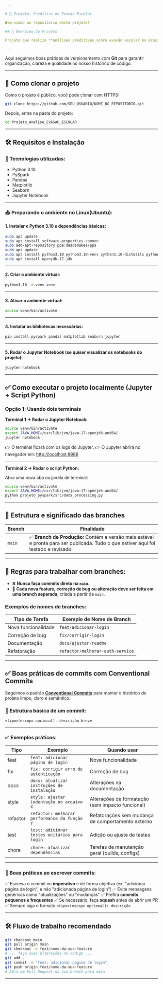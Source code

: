 ```yaml
---

# 📌 Projeto: Preditivo de Evasão Escolar

Bem-vindo ao repositório deste projeto!

## 🧠 Overview do Projeto

Projeto que realiza **análises preditivas sobre evasão escolar no Brasil**, com o objetivo de **reduzir os casos de evasão**, analisando dados e prevendo situações de risco.

---
```


Aqui seguimos boas práticas de versionamento com **Git** para garantir organização, clareza e qualidade no nosso histórico de código.

---

## 🚀 Como clonar o projeto

Como o projeto é público, você pode clonar com HTTPS:

```bash
git clone https://github.com/SEU_USUARIO/NOME_DO_REPOSITORIO.git
```

Depois, entre na pasta do projeto:

```bash
cd Projeto_Analise_EVASAO_ESCOLAR
```

---

## 🛠️ Requisitos e Instalação

### 📌 Tecnologias utilizadas:

* Python 3.10
* PySpark
* Pandas
* Matplotlib
* Seaborn
* Jupyter Notebook

---

### 📥 Preparando o ambiente no Linux(Ubuntu):

#### 1. Instalar o Python 3.10 e dependências básicas:

```bash
sudo apt update
sudo apt install software-properties-common
sudo add-apt-repository ppa:deadsnakes/ppa
sudo apt update
sudo apt install python3.10 python3.10-venv python3.10-distutils python3-pip
sudo apt install openjdk-17-jdk
```

---

#### 2. Criar o ambiente virtual:

```bash
python3.10 -m venv venv
```

---

#### 3. Ativar o ambiente virtual:

```bash
source venv/bin/activate
```

---

#### 4. Instalar as bibliotecas necessárias:

```bash
pip install pyspark pandas matplotlib seaborn jupyter
```

---

#### 5. Rodar o Jupyter Notebook (se quiser visualizar os notebooks do projeto):

```bash
jupyter notebook
```

---

## ✅ Como executar o projeto localmente (Jupyter + Script Python)

### Opção 1: Usando dois terminais

**Terminal 1 → Rodar o Jupyter Notebook:**

```bash
source venv/bin/activate
export JAVA_HOME=/usr/lib/jvm/java-17-openjdk-amd64/
jupyter notebook
```

👉 O terminal ficará com os logs do Jupyter.
👉 O Jupyter abrirá no navegador em: [http://localhost:8888](http://localhost:8888)

---

**Terminal 2 → Rodar o script Python:**

Abra uma nova aba ou janela de terminal:

```bash
source venv/bin/activate
export JAVA_HOME=/usr/lib/jvm/java-17-openjdk-amd64/
python projeto_pyspark/src/data_processing.py
```

---

## 🌳 Estrutura e significado das branches

| Branch | Finalidade                                                                                                                          |
| ------ | ----------------------------------------------------------------------------------------------------------------------------------- |
| `main` | ✅ **Branch de Produção:** Contém a versão mais estável e pronta para ser publicada. Tudo o que estiver aqui foi testado e revisado. |

---

## 📌 Regras para trabalhar com branches:

* ❌ **Nunca faça commits direto na `main`.**
* 🌱 **Cada nova feature, correção de bug ou alteração deve ser feita em uma branch separada**, criada a partir da `main`.

### Exemplos de nomes de branches:

| Tipo de Tarefa      | Exemplo de Nome de Branch        |
| ------------------- | -------------------------------- |
| Nova funcionalidade | `feat/adicionar-login`           |
| Correção de bug     | `fix/corrigir-login`             |
| Documentação        | `docs/ajustar-readme`            |
| Refatoração         | `refactor/melhorar-auth-service` |

---

## ✅ Boas práticas de commits com Conventional Commits

Seguimos o padrão **[Conventional Commits](https://www.conventionalcommits.org/)** para manter o histórico do projeto limpo, claro e semântico.

### 🎯 Estrutura básica de um commit:

```
<tipo>(escopo opcional): descrição breve
```

---

### ✅ Exemplos práticos:

| Tipo     | Exemplo                                       | Quando usar                                       |
| -------- | --------------------------------------------- | ------------------------------------------------- |
| feat     | `feat: adicionar página de login`             | Nova funcionalidade                               |
| fix      | `fix: corrigir erro de autenticação`          | Correção de bug                                   |
| docs     | `docs: atualizar instruções de instalação`    | Alterações na documentação                        |
| style    | `style: ajustar indentação no arquivo X`      | Alterações de formatação (sem impacto funcional)  |
| refactor | `refactor: melhorar performance da função Y`  | Refatorações sem mudança de comportamento externo |
| test     | `test: adicionar testes unitários para login` | Adição ou ajuste de testes                        |
| chore    | `chore: atualizar dependências`               | Tarefas de manutenção geral (builds, configs)     |

---

### 📝 Boas práticas ao escrever commits:

✅ Escreva o commit no **imperativo** e de forma objetiva (ex: "adicionar página de login", e não "adicionada página de login")
✅ Evite mensagens genéricas como "atualizações" ou "mudanças"
✅ Prefira **commits pequenos e frequentes**
✅ Se necessário, faça **squash** antes de abrir um PR
✅ Sempre siga o formato `<tipo>(escopo opcional): descrição`

---

## 🛠️ Fluxo de trabalho recomendado

```bash
git checkout main
git pull origin main
git checkout -b feat/nome-da-sua-feature
# ... faça suas alterações no código ...
git add .
git commit -m "feat: adicionar página de login"
git push origin feat/nome-da-sua-feature
# Abra um Pull Request da sua branch para main
```

---
